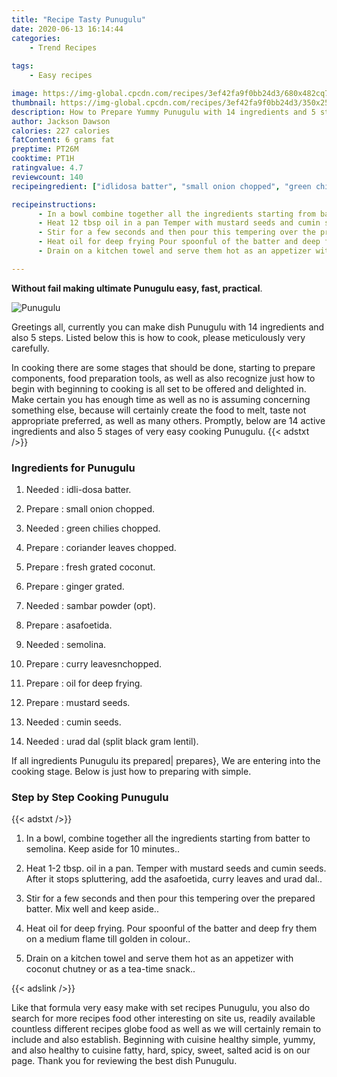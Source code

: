 ```yaml
---
title: "Recipe Tasty Punugulu"
date: 2020-06-13 16:14:44
categories:
    - Trend Recipes
    
tags:
    - Easy recipes

image: https://img-global.cpcdn.com/recipes/3ef42fa9f0bb24d3/680x482cq70/punugulu-recipe-main-photo.jpg
thumbnail: https://img-global.cpcdn.com/recipes/3ef42fa9f0bb24d3/350x250cq70/punugulu-recipe-main-photo.jpg
description: How to Prepare Yummy Punugulu with 14 ingredients and 5 stages of easy cooking.
author: Jackson Dawson
calories: 227 calories
fatContent: 6 grams fat
preptime: PT26M
cooktime: PT1H
ratingvalue: 4.7
reviewcount: 140
recipeingredient: ["idlidosa batter", "small onion chopped", "green chilies chopped", "coriander leaves chopped", "fresh grated coconut", "ginger grated", "sambar powder opt", "asafoetida", "semolina", "curry leavesnchopped", "oil for deep frying", "mustard seeds", "cumin seeds", "urad dal split black gram lentil"]

recipeinstructions: 
      - In a bowl combine together all the ingredients starting from batter to semolina Keep aside for 10 minutes 
      - Heat 12 tbsp oil in a pan Temper with mustard seeds and cumin seeds After it stops spluttering add the asafoetida curry leaves and urad dal 
      - Stir for a few seconds and then pour this tempering over the prepared batter Mix well and keep aside 
      - Heat oil for deep frying Pour spoonful of the batter and deep fry them on a medium flame till golden in colour 
      - Drain on a kitchen towel and serve them hot as an appetizer with coconut chutney or as a teatime snack

---
```




**Without fail making ultimate Punugulu easy, fast, practical**. 


![Punugulu](https://img-global.cpcdn.com/recipes/3ef42fa9f0bb24d3/680x482cq70/punugulu-recipe-main-photo.jpg "Punugulu")




Greetings all, currently you can make dish Punugulu with 14 ingredients and also 5 steps. Listed below this is how to cook, please meticulously very carefully.

In cooking there are some stages that should be done, starting to prepare components, food preparation tools, as well as also recognize just how to begin with beginning to cooking is all set to be offered and delighted in. Make certain you has enough time as well as no is assuming concerning something else, because will certainly create the food to melt, taste not appropriate preferred, as well as many others. Promptly, below are 14 active ingredients and also 5 stages of very easy cooking Punugulu.
{{< adstxt />}}

### Ingredients for Punugulu


1. Needed  : idli-dosa batter.

1. Prepare  : small onion chopped.

1. Needed  : green chilies chopped.

1. Prepare  : coriander leaves chopped.

1. Prepare  : fresh grated coconut.

1. Prepare  : ginger grated.

1. Needed  : sambar powder (opt).

1. Prepare  : asafoetida.

1. Needed  : semolina.

1. Prepare  : curry leavesnchopped.

1. Prepare  : oil for deep frying.

1. Prepare  : mustard seeds.

1. Needed  : cumin seeds.

1. Needed  : urad dal (split black gram lentil).



If all ingredients Punugulu its prepared| prepares}, We are entering into the cooking stage. Below is just how to preparing with simple.

### Step by Step Cooking Punugulu

{{< adstxt />}}


1. In a bowl, combine together all the ingredients starting from batter to semolina. Keep aside for 10 minutes..



1. Heat 1-2 tbsp. oil in a pan. Temper with mustard seeds and cumin seeds. After it stops spluttering, add the asafoetida, curry leaves and urad dal..



1. Stir for a few seconds and then pour this tempering over the prepared batter. Mix well and keep aside..



1. Heat oil for deep frying. Pour spoonful of the batter and deep fry them on a medium flame till golden in colour..



1. Drain on a kitchen towel and serve them hot as an appetizer with coconut chutney or as a tea-time snack..





{{< adslink />}}

Like that formula very easy make with set recipes Punugulu, you also do search for more recipes food other interesting on site us, readily available countless different recipes globe food as well as we will certainly remain to include and also establish. Beginning with cuisine healthy simple, yummy, and also healthy to cuisine fatty, hard, spicy, sweet, salted acid is on our page. Thank you for reviewing the best dish Punugulu.
